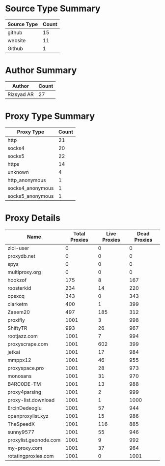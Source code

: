 # Source Type Summary

| Source Type | Count |
|-------------|-------|
| github | 15 |
| website | 11 |
| Github | 1 |


# Author Summary

| Author | Count |
|--------|-------|
| Rizsyad AR | 27 |


# Proxy Type Summary

| Proxy Type | Count |
|------------|-------|
| http | 21 |
| socks4 | 20 |
| socks5 | 22 |
| https | 14 |
| unknown | 4 |
| http_anonymous | 1 |
| socks4_anonymous | 1 |
| socks5_anonymous | 1 |


# Proxy Details

| Name | Total Proxies | Live Proxies | Dead Proxies |
|------|---------------|--------------|---------------|
| zloi-user | 0 | 0 | 0 |
| proxydb.net | 0 | 0 | 0 |
| spys | 0 | 0 | 0 |
| multiproxy.org | 0 | 0 | 0 |
| hookzof | 175 | 8 | 167 |
| roosterkid | 234 | 14 | 220 |
| opsxcq | 343 | 0 | 343 |
| clarketm | 400 | 1 | 399 |
| Zaeem20 | 497 | 185 | 312 |
| proxifly | 1001 | 3 | 998 |
| ShiftyTR | 993 | 26 | 967 |
| rootjazz.com | 1001 | 7 | 994 |
| proxyscrape.com | 1001 | 602 | 399 |
| jetkai | 1001 | 17 | 984 |
| mmppx12 | 1001 | 46 | 955 |
| proxyspace.pro | 1001 | 28 | 973 |
| monosans | 1001 | 31 | 970 |
| B4RC0DE-TM | 1001 | 13 | 988 |
| proxy4parsing | 1001 | 2 | 999 |
| proxy-list.download | 1001 | 1 | 1000 |
| ErcinDedeoglu | 1001 | 57 | 944 |
| openproxylist.xyz | 1001 | 15 | 986 |
| TheSpeedX | 1001 | 116 | 885 |
| sunny9577 | 1001 | 55 | 946 |
| proxylist.geonode.com | 1001 | 9 | 992 |
| my-proxy.com | 1001 | 37 | 964 |
| rotatingproxies.com | 1001 | 0 | 1001 |
